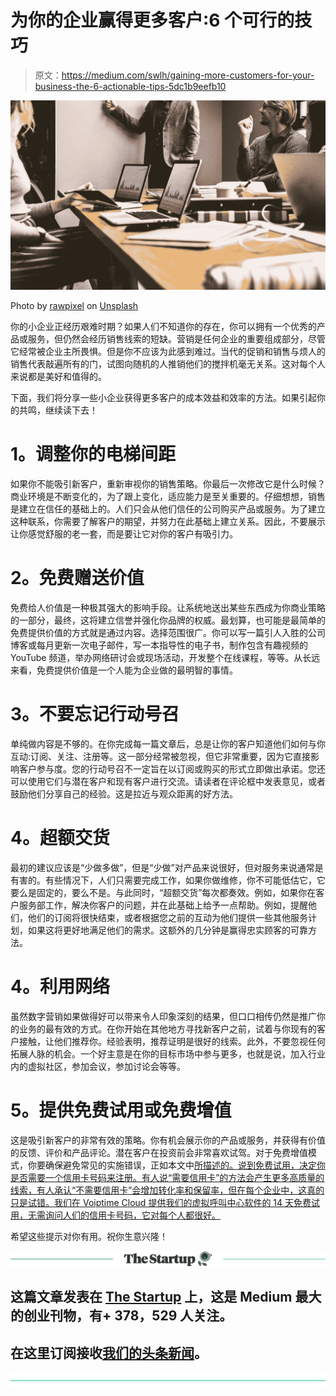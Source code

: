 # 为你的企业赢得更多客户:6 个可行的技巧

> 原文：<https://medium.com/swlh/gaining-more-customers-for-your-business-the-6-actionable-tips-5dc1b9eefb10>

![](img/74d2487b48f81121ddee2ca3b08dbfd9.png)

Photo by [rawpixel](https://unsplash.com/photos/Xnv7O4jBAEQ?utm_source=unsplash&utm_medium=referral&utm_content=creditCopyText) on [Unsplash](https://unsplash.com/search/photos/business?utm_source=unsplash&utm_medium=referral&utm_content=creditCopyText)

你的小企业正经历艰难时期？如果人们不知道你的存在，你可以拥有一个优秀的产品或服务，但仍然会经历销售线索的短缺。营销是任何企业的重要组成部分，尽管它经常被企业主所畏惧。但是你不应该为此感到难过。当代的促销和销售与烦人的销售代表敲遍所有的门，试图向随机的人推销他们的搅拌机毫无关系。这对每个人来说都是美好和值得的。

下面，我们将分享一些小企业获得更多客户的成本效益和效率的方法。如果引起你的共鸣，继续读下去！

# **1。调整你的电梯间距**

如果你不能吸引新客户，重新审视你的销售策略。你最后一次修改它是什么时候？商业环境是不断变化的，为了跟上变化，适应能力是至关重要的。仔细想想，销售是建立在信任的基础上的。人们只会从他们信任的公司购买产品或服务。为了建立这种联系，你需要了解客户的期望，并努力在此基础上建立关系。因此，不要展示让你感觉舒服的老一套，而是要让它对你的客户有吸引力。

# **2。免费赠送价值**

免费给人价值是一种极其强大的影响手段。让系统地送出某些东西成为你商业策略的一部分，最终，这将建立信誉并强化你品牌的权威。最划算，也可能是最简单的免费提供价值的方式就是通过内容。选择范围很广。你可以写一篇引人入胜的公司博客或每月更新一次电子邮件，写一本指导性的电子书，制作包含有趣视频的 YouTube 频道，举办网络研讨会或现场活动，开发整个在线课程，等等。从长远来看，免费提供价值是一个人能为企业做的最明智的事情。

# **3。不要忘记行动号召**

单纯做内容是不够的。在你完成每一篇文章后，总是让你的客户知道他们如何与你互动:订阅、关注、注册等。这一部分经常被忽视，但它非常重要，因为它直接影响客户参与度。您的行动号召不一定旨在以订阅或购买的形式立即做出承诺。您还可以使用它们与潜在客户和现有客户进行交流。请读者在评论框中发表意见，或者鼓励他们分享自己的经验。这是拉近与观众距离的好方法。

# **4。超额交货**

最初的建议应该是“少做多做”，但是“少做”对产品来说很好，但对服务来说通常是有害的。有些情况下，人们只需要完成工作，如果你做维修，你不可能低估它，它要么是固定的，要么不是。与此同时，“超额交货”每次都奏效。例如，如果你在客户服务部工作，解决你客户的问题，并在此基础上给予一点帮助。例如，提醒他们，他们的订阅将很快结束，或者根据您之前的互动为他们提供一些其他服务计划，如果这将更好地满足他们的需求。这额外的几分钟是赢得忠实顾客的可靠方法。

# **4。利用网络**

虽然数字营销如果做得好可以带来令人印象深刻的结果，但口口相传仍然是推广你的业务的最有效的方式。在你开始在其他地方寻找新客户之前，试着与你现有的客户接触，让他们推荐你。经验表明，推荐证明是很好的线索。此外，不要忽视任何拓展人脉的机会。一个好主意是在你的目标市场中参与更多，也就是说，加入行业内的虚拟社区，参加会议，参加讨论会等等。

# **5。提供免费试用或免费增值**

这是吸引新客户的非常有效的策略。你有机会展示你的产品或服务，并获得有价值的反馈、评价和产品评论。潜在客户在投资前会非常喜欢试驾。对于免费增值模式，你要确保避免常见的实施错误，正如本文中[所描述的。说到免费试用，决定你是否需要一个信用卡号码来注册。有人说“需要信用卡”的方法会产生更多高质量的线索，有人承认“不需要信用卡”会增加转化率和保留率，但在每个企业中，这真的只是试错。我们在 Voiptime Cloud 提供我们的虚拟呼叫中心软件](/swlh/why-do-companies-fail-with-freemium-600e6b607127)[的 14 天免费试用，无需询问人们的信用卡号码，它对每个人都很好。](https://voiptimecloud.com/call-center)

希望这些提示对你有用。祝你生意兴隆！

[![](img/308a8d84fb9b2fab43d66c117fcc4bb4.png)](https://medium.com/swlh)

## 这篇文章发表在 [The Startup](https://medium.com/swlh) 上，这是 Medium 最大的创业刊物，有+ 378，529 人关注。

## 在这里订阅接收[我们的头条新闻](http://growthsupply.com/the-startup-newsletter/)。

[![](img/b0164736ea17a63403e660de5dedf91a.png)](https://medium.com/swlh)